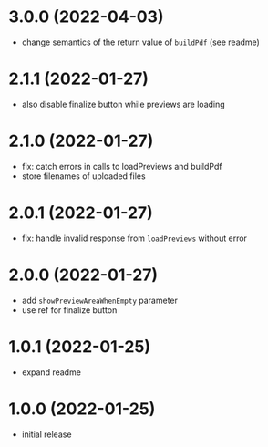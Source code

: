 # 3.0.0 (2022-04-03)

- change semantics of the return value of `buildPdf` (see readme)

# 2.1.1 (2022-01-27)

- also disable finalize button while previews are loading

# 2.1.0 (2022-01-27)

- fix: catch errors in calls to loadPreviews and buildPdf
- store filenames of uploaded files

# 2.0.1 (2022-01-27)

- fix: handle invalid response from `loadPreviews` without error

# 2.0.0 (2022-01-27)

- add `showPreviewAreaWhenEmpty` parameter
- use ref for finalize button

# 1.0.1 (2022-01-25)

- expand readme

# 1.0.0 (2022-01-25)

- initial release
